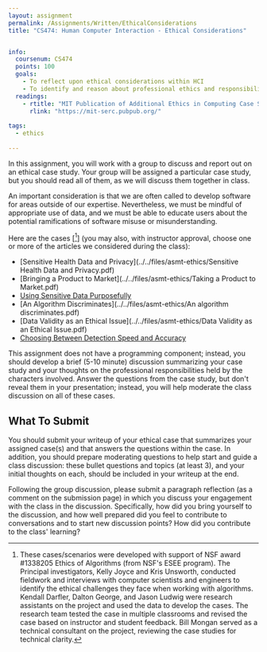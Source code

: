 ```yaml
---
layout: assignment
permalink: /Assignments/Written/EthicalConsiderations
title: "CS474: Human Computer Interaction - Ethical Considerations"


info:
  coursenum: CS474
  points: 100
  goals:
    - To reflect upon ethical considerations within HCI
    - To identify and reason about professional ethics and responsibilities in software and computing
  readings:
    - rtitle: "MIT Publication of Additional Ethics in Computing Case Studies"
      rlink: "https://mit-serc.pubpub.org/"    
      
tags:
  - ethics
  
---
```


In this assignment, you will work with a group to discuss and report out on an ethical case study.  Your group will be assigned a particular case study, but you should read all of them, as we will discuss them together in class.

An important consideration is that we are often called to develop software for areas outside of our expertise.  Nevertheless, we must be mindful of appropriate use of data, and we must be able to educate users about the potential ramifications of software misuse or misunderstanding.

Here are the cases \[[^1]\] (you may also, with instructor approval, choose one or more of the articles we considered during the class):

* [Sensitive Health Data and Privacy](../../files/asmt-ethics/Sensitive Health Data and Privacy.pdf)
* [Bringing a Product to Market](../../files/asmt-ethics/Taking a Product to Market.pdf)
* [Using Sensitive Data Purposefully](../../files/asmt-ethics/UsingSensitiveDataPurposefully.pdf)
* [An Algorithm Discriminates](../../files/asmt-ethics/An algorithm discriminates.pdf)
* [Data Validity as an Ethical Issue](../../files/asmt-ethics/Data Validity as an Ethical Issue.pdf)
* [Choosing Between Detection Speed and Accuracy](../../files/asmt-ethics/ChoosingBetweenDetectionSpeedandAccuracy.pdf)

This assignment does not have a programming component; instead, you should develop a brief (5-10 minute) discussion summarizing your case study and your thoughts on the professional responsibilities held by the characters involved.  Answer the questions from the case study, but don't reveal them in your presentation; instead, you will help moderate the class discussion on all of these cases.

## What To Submit
You should submit your writeup of your ethical case that summarizes your assigned case(s) and that answers the questions within the case.  In addition, you should prepare moderating questions to help start and guide a class discussion: these bullet questions and topics (at least 3), and your initial thoughts on each, should be included in your writeup at the end.

Following the group discussion, please submit a paragraph reflection (as a comment on the submission page) in which you discuss your engagement with the class in the discussion.  Specifically, how did you bring yourself to the discussion, and how well prepared did you feel to contribute to conversations and to start new discussion points?  How did you contribute to the class' learning?

[^1]: These cases/scenarios were developed with support of NSF award #1338205 Ethics of Algorithms (from NSF's ESEE program). The Principal investigators, Kelly Joyce and Kris Unsworth, conducted fieldwork and interviews with computer scientists and engineers to identify the ethical challenges they face when working with algorithms. Kendall Darfler, Dalton George, and Jason Ludwig were research assistants on the project and used the data to develop the cases. The research team tested the case in multiple classrooms and revised the case based on instructor and student feedback.  Bill Mongan served as a technical consultant on the project, reviewing the case studies for technical clarity.
